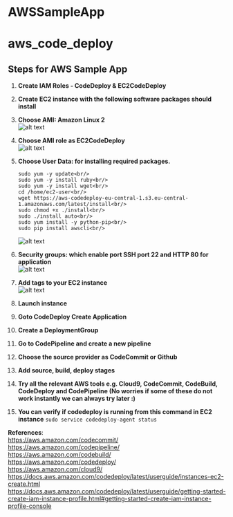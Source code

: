 # AWSSampleApp

# aws_code_deploy
## Steps for AWS Sample App
 1.  **Create IAM Roles - CodeDeploy & EC2CodeDeploy**
 1.  **Create EC2 instance with the following software packages should install**<br/>
 1.  **Choose AMI: Amazon Linux 2**<br/>
     ![alt text](https://github.com/prabhakar2020/aws_code_deploy/blob/master/AMI.png)<br/>
 1.  **Choose AMI role as EC2CodeDeploy**<br/>
     ![alt text](https://github.com/prabhakar2020/aws_code_deploy/blob/master/ConfigureInstance.png)<br/>
 1.  **Choose User Data: for installing required packages.**<br/>
     ```#!/bin/bash<br/>
     sudo yum -y update<br/>
     sudo yum -y install ruby<br/>
     sudo yum -y install wget<br/>
     cd /home/ec2-user<br/>
     wget https://aws-codedeploy-eu-central-1.s3.eu-central-1.amazonaws.com/latest/install<br/>
     sudo chmod +x ./install<br/>
     sudo ./install auto<br/>
     sudo yum install -y python-pip<br/>
     sudo pip install awscli<br/>
     ```
     
     ![alt text](https://github.com/prabhakar2020/aws_code_deploy/blob/master/UserData.png)<br/>
 1.  **Security groups: which enable port SSH port 22 and HTTP 80 for application**<br/>
     ![alt text](https://github.com/prabhakar2020/aws_code_deploy/blob/master/configureSecutiryGroup.png)<br/>     
 1.  **Add tags to your EC2 instance**<br/>
     ![alt text](https://github.com/prabhakar2020/aws_code_deploy/blob/master/addTags.png)<br/>
 1.  **Launch instance**<br/>
 1.  **Goto CodeDeploy Create Application**<br/>
 1.  **Create a DeploymentGroup**<br/>
 1.  **Go to CodePipeline and create a new pipeline**<br/>
 1.  **Choose the source provider as CodeCommit or Github**<br/>
 1.  **Add source, build, deploy stages**<br/>
 1.  **Try all the relevant AWS tools e.g. Cloud9, CodeCommit, CodeBuild, CodeDeploy and CodePipeline 
 (No worries if some of these do not work instantly we can always try later :)**<br/>
 1.  **You can verify if codedeploy is running from this command in EC2 instance**
     ```sudo service codedeploy-agent status```

**References**: \
 https://aws.amazon.com/codecommit/ \
 https://aws.amazon.com/codepipeline/ \
 https://aws.amazon.com/codebuild/ \
 https://aws.amazon.com/codedeploy/ \
 https://aws.amazon.com/cloud9/ \
 https://docs.aws.amazon.com/codedeploy/latest/userguide/instances-ec2-create.html  \
 https://docs.aws.amazon.com/codedeploy/latest/userguide/getting-started-create-iam-instance-profile.html#getting-started-create-iam-instance-profile-console
 
 
